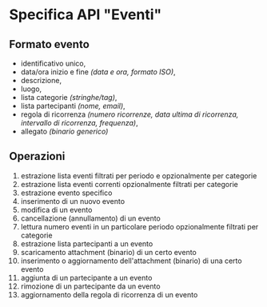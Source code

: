# Specifica API "Eventi"

## Formato evento

- identificativo unico,
- data/ora inizio e fine *(data e ora, formato ISO)*,
- descrizione,
- luogo,
- lista categorie *(stringhe/tag)*,
- lista partecipanti *(nome, email)*,
- regola di ricorrenza *(numero ricorrenze, data ultima di ricorrenza, intervallo di ricorrenza, frequenza)*,
- allegato *(binario generico)*

## Operazioni

1.  estrazione lista eventi filtrati per periodo e opzionalmente per categorie
2.  estrazione lista eventi correnti opzionalmente filtrati per categorie
3.  estrazione evento specifico
4.  inserimento di un nuovo evento
5.  modifica di un evento
6.  cancellazione (annullamento) di un evento
7.  lettura numero eventi in un particolare periodo opzionalmente filtrati per categorie
8. estrazione lista partecipanti a un evento
9. scaricamento attachment (binario) di un certo evento
10. inserimento o aggiornamento dell'attachment (binario) di una certo evento
11. aggiunta di un partecipante a un evento
12. rimozione di un partecipante da un evento
13. aggiornamento della regola di ricorrenza di un evento
